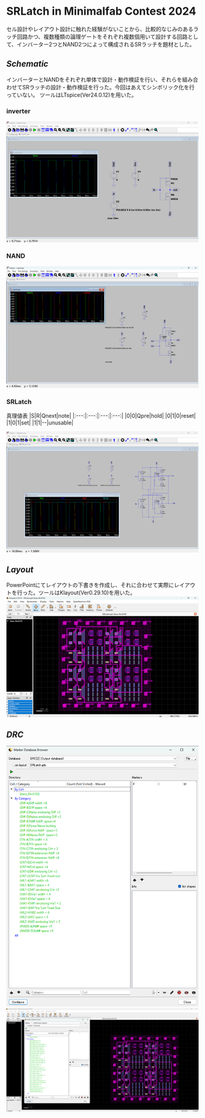 # SRLatch in Minimalfab Contest 2024
セル設計やレイアウト設計に触れた経験がないことから、比較的なじみのあるラッチ回路かつ、複数種類の論理ゲートをそれぞれ複数個用いて設計する回路として、インバーター2つとNAND2つによって構成されるSRラッチを題材とした。

## *Schematic* ##
インバーターとNANDをそれぞれ単体で設計・動作検証を行い、それらを組み合わせてSRラッチの設計・動作検証を行った。今回はあえてシンボリック化を行っていない。
ツールはLTspice(Ver24.0.12)を用いた。
### inverter ###
![schematic_inverter](/images/schematic_inverter.png)

### NAND ###
![schematic_nand](/images/schematic_nand.png)

### SRLatch ###
真理値表
|S|R|Qnext|note|
|:---:|:---:|:---:|:---:|
|0|0|Qpre|hold|
|0|1|0|reset|
|1|0|1|set|
|1|1|--|unusable|

![schematic_srlatch](/images/schematic_SRLatch.png)

## *Layout* ##
PowerPointにてレイアウトの下書きを作成し、それに合わせて実際にレイアウトを行った。ツールはKlayout(Ver0.29.10)を用いた。
![layout](/images/layout.png)

## *DRC* ##
![drc](/images/drc.png)
![drc_with_layout](/images/drc_with_layout.png)
